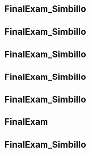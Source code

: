 # FinalExam_Simbillo
# FinalExam_Simbillo
# FinalExam_Simbillo
# FinalExam_Simbillo
# FinalExam_Simbillo
# FinalExam
# FinalExam_Simbillo
